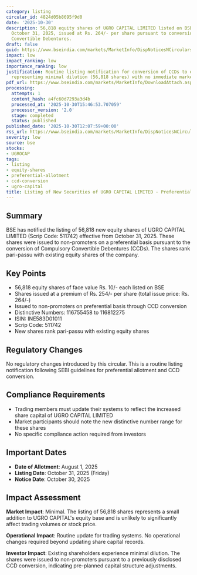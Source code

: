 ```yaml
---
category: listing
circular_id: 4824d05b8695f9d0
date: '2025-10-30'
description: 56,818 equity shares of UGRO CAPITAL LIMITED listed on BSE effective
  October 31, 2025, issued at Rs. 264/- per share pursuant to conversion of Compulsory
  Convertible Debentures.
draft: false
guid: https://www.bseindia.com/markets/MarketInfo/DispNoticesNCirculars.aspx?Noticeid={62200D05-2CBA-4E9B-9B44-73306E0FEE42}&noticeno=20251030-19&dt=10/30/2025&icount=19&totcount=57&flag=0
impact: low
impact_ranking: low
importance_ranking: low
justification: Routine listing notification for conversion of CCDs to equity shares
  representing minimal dilution (56,818 shares) with no immediate market impact.
pdf_url: https://www.bseindia.com/markets/MarketInfo/DownloadAttach.aspx?id=20251030-19&attachedId=
processing:
  attempts: 1
  content_hash: a4fc60d7293a3d4b
  processed_at: '2025-10-30T15:46:53.707059'
  processor_version: '2.0'
  stage: completed
  status: published
published_date: '2025-10-30T12:07:59+00:00'
rss_url: https://www.bseindia.com/markets/MarketInfo/DispNoticesNCirculars.aspx?Noticeid={62200D05-2CBA-4E9B-9B44-73306E0FEE42}&noticeno=20251030-19&dt=10/30/2025&icount=19&totcount=57&flag=0
severity: low
source: bse
stocks:
- UGROCAP
tags:
- listing
- equity-shares
- preferential-allotment
- ccd-conversion
- ugro-capital
title: Listing of New Securities of UGRO CAPITAL LIMITED - Preferential Allotment
---
```


## Summary

BSE has notified the listing of 56,818 new equity shares of UGRO CAPITAL LIMITED (Scrip Code: 511742) effective from October 31, 2025. These shares were issued to non-promoters on a preferential basis pursuant to the conversion of Compulsory Convertible Debentures (CCDs). The shares rank pari-passu with existing equity shares of the company.

## Key Points

- 56,818 equity shares of face value Rs. 10/- each listed on BSE
- Shares issued at a premium of Rs. 254/- per share (total issue price: Rs. 264/-)
- Issued to non-promoters on preferential basis through CCD conversion
- Distinctive Numbers: 116755458 to 116812275
- ISIN: INE583D01011
- Scrip Code: 511742
- New shares rank pari-passu with existing equity shares

## Regulatory Changes

No regulatory changes introduced by this circular. This is a routine listing notification following SEBI guidelines for preferential allotment and CCD conversion.

## Compliance Requirements

- Trading members must update their systems to reflect the increased share capital of UGRO CAPITAL LIMITED
- Market participants should note the new distinctive number range for these shares
- No specific compliance action required from investors

## Important Dates

- **Date of Allotment**: August 1, 2025
- **Listing Date**: October 31, 2025 (Friday)
- **Notice Date**: October 30, 2025

## Impact Assessment

**Market Impact**: Minimal. The listing of 56,818 shares represents a small addition to UGRO CAPITAL's equity base and is unlikely to significantly affect trading volumes or stock price.

**Operational Impact**: Routine update for trading systems. No operational changes required beyond updating share capital records.

**Investor Impact**: Existing shareholders experience minimal dilution. The shares were issued to non-promoters pursuant to a previously disclosed CCD conversion, indicating pre-planned capital structure adjustments.